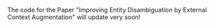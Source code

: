 The code for the Paper "Improving Entity Disambiguation by External Context Augmentation" will update very soon!
